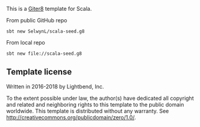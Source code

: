 This is a [Giter8][g8] template for Scala.

From public GitHub repo
```
sbt new SelwynL/scala-seed.g8
```

From local repo
```
sbt new file://scala-seed.g8
```

Template license
----------------
Written in 2016-2018 by Lightbend, Inc.

To the extent possible under law, the author(s) have dedicated all copyright and related
and neighboring rights to this template to the public domain worldwide.
This template is distributed without any warranty. See <http://creativecommons.org/publicdomain/zero/1.0/>.

[g8]: http://www.foundweekends.org/giter8/
